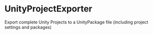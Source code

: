 # UnityProjectExporter
Export complete Unity Projects to a UnityPackage file (including project settings and packages)
